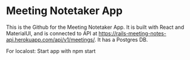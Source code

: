 # Meeting Notetaker App 

This is the Github for the Meeting Notetaker App. It is built with React and MaterialUI, and is connected to API at https://rails-meeting-notes-api.herokuapp.com/api/v1/meetings/. It has a Postgres DB.

For localost: Start app with npm start

